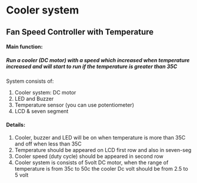 # Cooler system
## Fan Speed Controller with Temperature

#### Main function:
##### Run a cooler (DC motor) with a speed which increased when temperature increased and will start to run if the temperature is greater than 35C
System consists of:
1. Cooler system: DC motor
2. LED and Buzzer
3. Temperature sensor (you can use potentiometer)
4. LCD & seven segment
#### Details:
1. Cooler, buzzer and LED will be on when temperature is more than 35C and off when less than 35C
2. Temperature should be appeared on LCD first row and also in seven-seg
3. Cooler speed (duty cycle) should be appeared in second row
4. Cooler system is consists of 5volt DC motor, when the range of temperature is from 35c to 50c the cooler Dc volt should be from 2.5 to 5 volt

